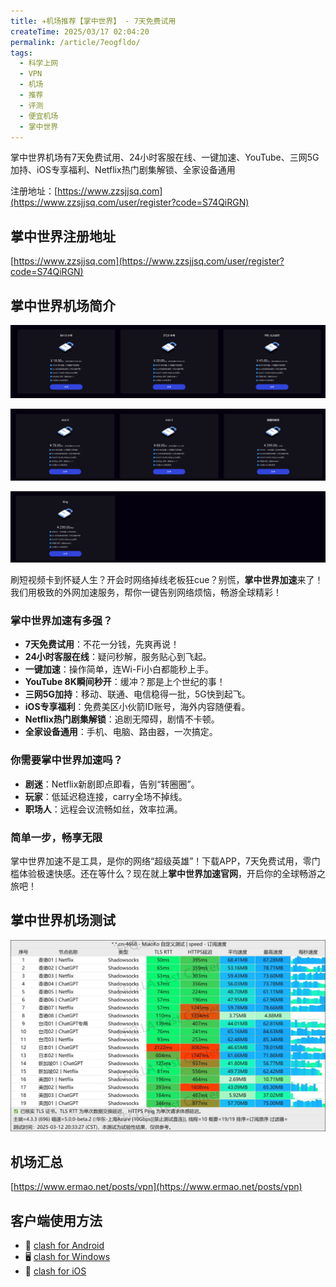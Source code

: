 ```yaml
---
title: ✈️机场推荐【掌中世界】 - 7天免费试用
createTime: 2025/03/17 02:04:20
permalink: /article/7eogfldo/
tags:
  - 科学上网
  - VPN
  - 机场
  - 推荐
  - 评测
  - 便宜机场
  - 掌中世界
---
```


掌中世界机场有7天免费试用、24小时客服在线、一键加速、YouTube、三网5G加持、iOS专享福利、Netflix热门剧集解锁、全家设备通用

注册地址：[https://www.zzsjjsq.com](https://www.zzsjjsq.com/user/register?code=S74QiRGN)

<!-- more -->

## 掌中世界注册地址

[https://www.zzsjjsq.com](https://www.zzsjjsq.com/user/register?code=S74QiRGN)

## 掌中世界机场简介

![掌中世界机场价格](images/机场推荐掌中世界/image.png)

![掌中世界机场价格](images/机场推荐掌中世界/image-1.png)

![掌中世界机场价格](images/机场推荐掌中世界/image-2.png)

刷短视频卡到怀疑人生？开会时网络掉线老板狂cue？别慌，**掌中世界加速**来了！我们用极致的外网加速服务，帮你一键告别网络烦恼，畅游全球精彩！

### 掌中世界加速有多强？
- **7天免费试用**：不花一分钱，先爽再说！
- **24小时客服在线**：疑问秒解，服务贴心到飞起。
- **一键加速**：操作简单，连Wi-Fi小白都能秒上手。
- **YouTube 8K瞬间秒开**：缓冲？那是上个世纪的事！
- **三网5G加持**：移动、联通、电信稳得一批，5G快到起飞。
- **iOS专享福利**：免费美区小伙箭ID账号，海外内容随便看。
- **Netflix热门剧集解锁**：追剧无障碍，剧情不卡顿。
- **全家设备通用**：手机、电脑、路由器，一次搞定。

### 你需要掌中世界加速吗？
- **剧迷**：Netflix新剧即点即看，告别“转圈圈”。
- **玩家**：低延迟稳连接，carry全场不掉线。
- **职场人**：远程会议流畅如丝，效率拉满。

### 简单一步，畅享无限
掌中世界加速不是工具，是你的网络“超级英雄”！下载APP，7天免费试用，零门槛体验极速快感。还在等什么？现在就上**掌中世界加速官网**，开启你的全球畅游之旅吧！

## 掌中世界机场测试

![掌中世界机场测试](images/机场推荐掌中世界/image-3.png)

## 机场汇总

[https://www.ermao.net/posts/vpn](https://www.ermao.net/posts/vpn)

## 客户端使用方法

- 📱 [clash for Android](https://www.ermao.net/article/eh8f4n86/)
- 🖥 [clash for Windows](https://www.ermao.net/article/0gematwc/)
- 🍎 [clash for iOS](https://www.ermao.net/article/z747kgjd/)
